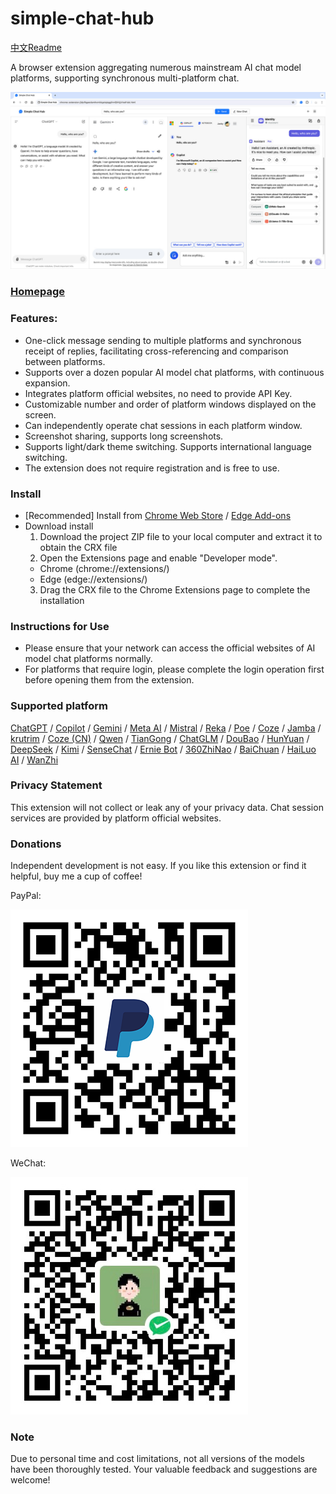 # simple-chat-hub

[中文Readme](https://github.com/jackyr/simple-chat-hub-extension/blob/main/README_CN.md)

A browser extension aggregating numerous mainstream AI chat model platforms, supporting synchronous multi-platform chat. 

[![Simple Chat Hub](https://raw.githubusercontent.com/jackyr/simple-chat-hub-extension/main/screenshots/screenshot_en.jpg)](https://youtu.be/78zAtefoJbw)

### [Homepage](https://chathub.aipilot.cc/)

### Features:
- One-click message sending to multiple platforms and synchronous receipt of replies, facilitating cross-referencing and comparison between platforms.
- Supports over a dozen popular AI model chat platforms, with continuous expansion.
- Integrates platform official websites, no need to provide API Key.
- Customizable number and order of platform windows displayed on the screen.
- Can independently operate chat sessions in each platform window.
- Screenshot sharing, supports long screenshots.
- Supports light/dark theme switching. Supports international language switching.
- The extension does not require registration and is free to use.

### Install
- [Recommended] Install from [Chrome Web Store](https://chromewebstore.google.com/detail/dpfkgaedamhcmkkgeiajeggihmfjhhlj) / [Edge Add-ons](https://microsoftedge.microsoft.com/addons/detail/simple-chat-hub/plaobjkecadfmaglmhdaolohmckjgnom)
- Download install
  1. Download the project ZIP file to your local computer and extract it to obtain the CRX file
  2. Open the Extensions page and enable "Developer mode".
    - Chrome (chrome://extensions/)
    - Edge (edge://extensions/)
  3. Drag the CRX file to the Chrome Extensions page to complete the installation

### Instructions for Use
- Please ensure that your network can access the official websites of AI model chat platforms normally.
- For platforms that require login, please complete the login operation first before opening them from the extension.

### Supported platform
[ChatGPT](https://chatgpt.com/) / [Copilot](https://copilot.microsoft.com/) / [Gemini](https://gemini.google.com/) / [Meta AI](https://www.meta.ai/) / [Mistral](https://chat.mistral.ai/chat) / [Reka](https://chat.reka.ai/chat) / [Poe](https://poe.com/) / [Coze](https://www.coze.com/) / [Jamba](https://studio.ai21.com/home/chat/single-chat) / [krutrim](https://chat.olakrutrim.com/) / [Coze (CN)](https://www.coze.cn/) / [Qwen](https://tongyi.aliyun.com/qianwen/) / [TianGong](https://www.tiangong.cn/chat/universal/016) / [ChatGLM](https://chatglm.cn/) / [DouBao](https://www.doubao.com/) / [HunYuan](https://hunyuan.tencent.com/bot/) / [DeepSeek](https://chat.deepseek.com/) / [Kimi](https://kimi.moonshot.cn/) / [SenseChat](https://chat.sensetime.com/wb/chat/) / [Ernie Bot](https://yiyan.baidu.com/) / [360ZhiNao](https://chat.360.com/) / [BaiChuan](https://ying.baichuan-ai.com/chat) / [HaiLuo AI](https://hailuoai.com/) / [WanZhi](https://www.wanzhi.com/)

### Privacy Statement
This extension will not collect or leak any of your privacy data. Chat session services are provided by platform official websites.

### Donations
Independent development is not easy. If you like this extension or find it helpful, buy me a cup of coffee!

PayPal:

![PayPal](https://raw.githubusercontent.com/jackyr/simple-chat-hub-extension/main/qrcodes/paypal.png)

WeChat:

![WeChat](https://raw.githubusercontent.com/jackyr/simple-chat-hub-extension/main/qrcodes/wechat.png)

### Note
Due to personal time and cost limitations, not all versions of the models have been thoroughly tested. Your valuable feedback and suggestions are welcome!